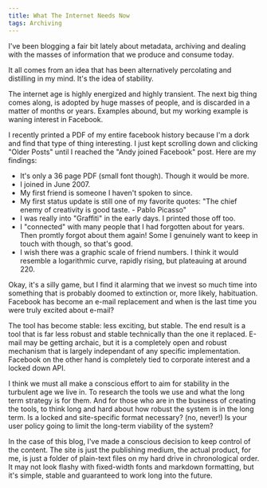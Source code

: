 ```yaml
---
title: What The Internet Needs Now
tags: Archiving
---
```

I've been blogging a fair bit lately about metadata, archiving and
dealing with the masses of information that we produce and consume
today.

It all comes from an idea that has been alternatively percolating and
distilling in my mind. It's the idea of stability.

The internet age is highly energized and highly transient. The next
big thing comes along, is adopted by huge masses of people, and
is discarded in a matter of months or years. Examples abound, but my
working example is waning interest in Facebook.

I recently printed a PDF of my entire facebook history because I'm a
dork and find that type of thing interesting. I just kept scrolling
down and clicking "Older Posts" until I reached the "Andy joined
Facebook" post. Here are my findings:

- It's only a 36 page PDF (small font though). Though it would be
more.
- I joined in June 2007.
- My first friend is someone I haven't spoken to since.
- My first status update is still one of my favorite quotes: "The
chief enemy of creativity is good taste. - Pablo Picasso"
- I was really into "Graffiti" in the early days. I printed those off
too.
- I "connected" with many people that I had forgotten about for years.
Then promtly forgot about them again! Some I genuinely want to keep
in touch with though, so that's good.
- I wish there was a graphic scale of friend numbers. I think it would
resemble a logarithmic curve, rapidly rising, but plateauing at
around 220.

Okay, it's a silly game, but I find it alarming that we invest so much
time into something that is probably doomed to extinction or, more
likely, habituation. Facebook has become an e-mail replacement and
when is the last time you were truly excited about e-mail?

The tool has become stable: less exciting, but stable. The end result
is a tool that is far less robust and stable technically than the one
it replaced. E-mail may be getting archaic, but it is a completely
open and robust mechanism that is largely independant of any specific
implementation. Facebook on the other hand is completely tied to
corporate interest and a locked down API.

I think we must all make a conscious effort to aim for stability in
the turbulent age we live in. To research the tools we use and what
the long term strategy is for them. And for those who are in the
business of creating the tools, to think long and hard about how
robust the system is in the long term. Is a locked and site-specific
format necessary? (no, never!) Is your user policy going to limit the
long-term viability of the system?

In the case of this blog, I've made a conscious decision to keep
control of the content. The site is just the publishing medium, the
actual product, for me, is just a folder of plain-text files on my hard
drive in chronological order. It may not look flashy with
fixed-width fonts and markdown formatting, but it's simple, stable and
guaranteed to work long into the future.
